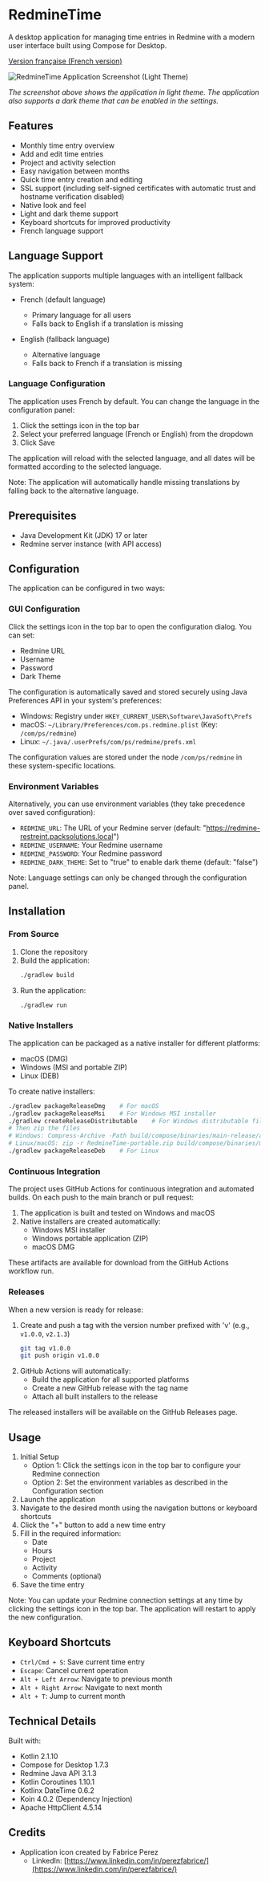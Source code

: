 # RedmineTime

A desktop application for managing time entries in Redmine with a modern user interface built using Compose for Desktop.

[Version française (French version)](README_FR.md)

![RedmineTime Application Screenshot (Light Theme)](docs/images/redmine-time-screenshot.png)

*The screenshot above shows the application in light theme. The application also supports a dark theme that can be
enabled in the settings.*

## Features

- Monthly time entry overview
- Add and edit time entries
- Project and activity selection
- Easy navigation between months
- Quick time entry creation and editing
- SSL support (including self-signed certificates with automatic trust and hostname verification disabled)
- Native look and feel
- Light and dark theme support
- Keyboard shortcuts for improved productivity
- French language support

## Language Support

The application supports multiple languages with an intelligent fallback system:

- French (default language)
    - Primary language for all users
    - Falls back to English if a translation is missing

- English (fallback language)
    - Alternative language
    - Falls back to French if a translation is missing

### Language Configuration

The application uses French by default. You can change the language in the configuration panel:

1. Click the settings icon in the top bar
2. Select your preferred language (French or English) from the dropdown
3. Click Save

The application will reload with the selected language, and all dates will be formatted according to the selected
language.

Note: The application will automatically handle missing translations by falling back to the alternative language.

## Prerequisites

- Java Development Kit (JDK) 17 or later
- Redmine server instance (with API access)

## Configuration

The application can be configured in two ways:

### GUI Configuration

Click the settings icon in the top bar to open the configuration dialog. You can set:

- Redmine URL
- Username
- Password
- Dark Theme

The configuration is automatically saved and stored securely using Java Preferences API in your system's preferences:

- Windows: Registry under `HKEY_CURRENT_USER\Software\JavaSoft\Prefs`
- macOS: `~/Library/Preferences/com.ps.redmine.plist` (Key: `/com/ps/redmine`)
- Linux: `~/.java/.userPrefs/com/ps/redmine/prefs.xml`

The configuration values are stored under the node `/com/ps/redmine` in these system-specific locations.

### Environment Variables

Alternatively, you can use environment variables (they take precedence over saved configuration):

- `REDMINE_URL`: The URL of your Redmine server (default: "https://redmine-restreint.packsolutions.local")
- `REDMINE_USERNAME`: Your Redmine username
- `REDMINE_PASSWORD`: Your Redmine password
- `REDMINE_DARK_THEME`: Set to "true" to enable dark theme (default: "false")

Note: Language settings can only be changed through the configuration panel.

## Installation

### From Source

1. Clone the repository
2. Build the application:
   ```bash
   ./gradlew build
   ```
3. Run the application:
   ```bash
   ./gradlew run
   ```

### Native Installers

The application can be packaged as a native installer for different platforms:

- macOS (DMG)
- Windows (MSI and portable ZIP)
- Linux (DEB)

To create native installers:

```bash
./gradlew packageReleaseDmg    # For macOS
./gradlew packageReleaseMsi    # For Windows MSI installer
./gradlew createReleaseDistributable    # For Windows distributable files
# Then zip the files
# Windows: Compress-Archive -Path build/compose/binaries/main-release/app/* -DestinationPath RedmineTime-portable.zip
# Linux/macOS: zip -r RedmineTime-portable.zip build/compose/binaries/main-release/app/*
./gradlew packageReleaseDeb    # For Linux
```

### Continuous Integration

The project uses GitHub Actions for continuous integration and automated builds. On each push to the main branch or pull
request:

1. The application is built and tested on Windows and macOS
2. Native installers are created automatically:
    - Windows MSI installer
    - Windows portable application (ZIP)
    - macOS DMG

These artifacts are available for download from the GitHub Actions workflow run.

### Releases

When a new version is ready for release:

1. Create and push a tag with the version number prefixed with 'v' (e.g., `v1.0.0`, `v2.1.3`)
   ```bash
   git tag v1.0.0
   git push origin v1.0.0
   ```
2. GitHub Actions will automatically:
    - Build the application for all supported platforms
    - Create a new GitHub release with the tag name
    - Attach all built installers to the release

The released installers will be available on the GitHub Releases page.

## Usage

1. Initial Setup
    - Option 1: Click the settings icon in the top bar to configure your Redmine connection
    - Option 2: Set the environment variables as described in the Configuration section
2. Launch the application
3. Navigate to the desired month using the navigation buttons or keyboard shortcuts
4. Click the "+" button to add a new time entry
5. Fill in the required information:
    - Date
    - Hours
    - Project
    - Activity
    - Comments (optional)
6. Save the time entry

Note: You can update your Redmine connection settings at any time by clicking the settings icon in the top bar. The
application will restart to apply the new configuration.

## Keyboard Shortcuts

- `Ctrl/Cmd + S`: Save current time entry
- `Escape`: Cancel current operation
- `Alt + Left Arrow`: Navigate to previous month
- `Alt + Right Arrow`: Navigate to next month
- `Alt + T`: Jump to current month

## Technical Details

Built with:

- Kotlin 2.1.10
- Compose for Desktop 1.7.3
- Redmine Java API 3.1.3
- Kotlin Coroutines 1.10.1
- Kotlinx DateTime 0.6.2
- Koin 4.0.2 (Dependency Injection)
- Apache HttpClient 4.5.14

## Credits

- Application icon created by Fabrice Perez
    - LinkedIn: [https://www.linkedin.com/in/perezfabrice/](https://www.linkedin.com/in/perezfabrice/)

